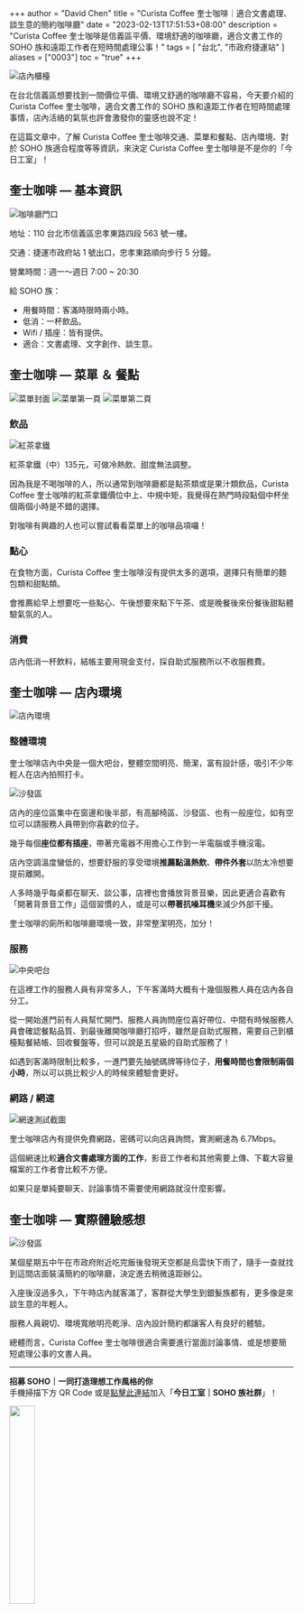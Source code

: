 +++
author = "David Chen"
title = "Curista Coffee 奎士咖啡｜適合文書處理、談生意的簡約咖啡廳"
date = "2023-02-13T17:51:53+08:00"
description = "Curista Coffee 奎士咖啡是信義區平價、環境舒適的咖啡廳，適合文書工作的 SOHO 族和遠距工作者在短時間處理公事！"
tags = [
    "台北",
    "市政府捷運站"
]
aliases = ["0003"]
toc = "true"
+++

<img src="1.jpg" alt="店內櫃檯" lazyload />

在台北信義區想要找到一間價位平價、環境又舒適的咖啡廳不容易，今天要介紹的 Curista Coffee 奎士咖啡，適合文書工作的 SOHO 族和遠距工作者在短時間處理事情，店內活絡的氣氛也許會激發你的靈感也說不定！

在這篇文章中，了解 Curista Coffee 奎士咖啡交通、菜單和餐點、店內環境、對於 SOHO 族適合程度等等資訊，來決定 Curista Coffee 奎士咖啡是不是你的「今日工室」！

## 奎士咖啡 — 基本資訊

<img src="2.jpg" alt="咖啡廳門口" lazyload />

地址：110 台北市信義區忠孝東路四段 563 號一樓。

交通：捷運市政府站 1 號出口，忠孝東路順向步行 5 分鐘。

營業時間：週一～週日 7:00 ~ 20:30

給 SOHO 族：
- 用餐時間：客滿時限時兩小時。
- 低消：一杯飲品。
- Wifi / 插座：皆有提供。
- 適合：文書處理、文字創作、談生意。

## 奎士咖啡 — 菜單 ＆ 餐點

<img src="3.jpg" alt="菜單封面" lazyload />

<img src="4.jpg" alt="菜單第一頁" lazyload />

<img src="5.jpg" alt="菜單第二頁" lazyload />

### 飲品

<img src="6.jpg" alt="紅茶拿鐵" lazyload />

紅茶拿鐵（中）135元，可做冷熱飲、甜度無法調整。

因為我是不喝咖啡的人，所以通常到咖啡廳都是點茶類或是果汁類飲品，Curista Coffee 奎士咖啡的紅茶拿鐵價位中上、中規中矩，我覺得在熱門時段點個中杯坐個兩個小時是不錯的選擇。

對咖啡有興趣的人也可以嘗試看看菜單上的咖啡品項囉！

### 點心

在食物方面，Curista Coffee 奎士咖啡沒有提供太多的選項，選擇只有簡單的麵包類和甜點類。

會推薦給早上想要吃一些點心、午後想要來點下午茶、或是晚餐後來份餐後甜點體驗氣氛的人。

### 消費

店內低消一杯飲料，結帳主要用現金支付，採自助式服務所以不收服務費。

## 奎士咖啡 — 店內環境

<img src="7.jpg" alt="店內環境" lazyload />

### 整體環境
奎士咖啡店內中央是一個大吧台，整體空間明亮、簡潔，富有設計感，吸引不少年輕人在店內拍照打卡。

<img src="8.jpg" alt="沙發區" lazyload />

店內的座位區集中在窗邊和後半部，有高腳椅區、沙發區、也有一般座位，如有空位可以請服務人員帶到你喜歡的位子。

幾乎每個**座位都有插座**，帶著充電器不用擔心工作到一半電腦或手機沒電。

店內空調溫度蠻低的，想要舒服的享受環境**推薦點溫熱飲**、**帶件外套**以防太冷想要提前離開。

人多時幾乎每桌都在聊天、談公事，店裡也會播放背景音樂，因此更適合喜歡有「開著背景音工作」這個習慣的人，或是可以**帶著抗噪耳機**來減少外部干擾。

奎士咖啡的廁所和咖啡廳環境一致，非常整潔明亮，加分！

### 服務

<img src="9.jpg" alt="中央吧台" lazyload />

在這裡工作的服務人員有非常多人，下午客滿時大概有十幾個服務人員在店內各自分工。

從一開始進門前有人員幫忙開門、服務人員詢問座位喜好帶位、中間有時候服務人員會確認餐點品質、到最後離開咖啡廳打招呼，雖然是自助式服務，需要自己到櫃檯點餐結帳、回收餐盤等，但可以說是五星級的自助式服務了！

如遇到客滿時限制比較多，一進門要先抽號碼牌等待位子，**用餐時間也會限制兩個小時**，所以可以挑比較少人的時候來體驗會更好。

### 網路 / 網速

<img src="10.jpg" alt="網速測試截圖" lazyload />

奎士咖啡店內有提供免費網路，密碼可以向店員詢問，實測網速為 6.7Mbps。

這個網速比較**適合文書處理方面的工作**，影音工作者和其他需要上傳、下載大容量檔案的工作者會比較不方便。

如果只是單純要聊天、討論事情不需要使用網路就沒什麼影響。

## 奎士咖啡 — 實際體驗感想

<img src="11.jpg" alt="沙發區" lazyload />

某個星期五中午在市政府附近吃完飯後發現天空都是烏雲快下雨了，隨手一查就找到這間店面裝潢簡約的咖啡廳，決定進去稍微遠距辦公。

入座後沒過多久，下午時店內就客滿了，客群從大學生到銀髮族都有，更多像是來談生意的年輕人。

服務人員親切、環境寬敞明亮乾淨、店內設計簡約都讓客人有良好的體驗。

總體而言，Curista Coffee 奎士咖啡很適合需要進行當面討論事情、或是想要簡短處理公事的文書人員。

---

**招募 SOHO｜一同打造理想工作風格的你**\
手機掃描下方 QR Code 或是[點擊此連結](https://line.me/ti/g2/p81-vzP_GOANlifYsaK9fzFkCfunayNiXmCiWQ?utm_source=invitation&utm_medium=link_copy&utm_campaign=default)加入「**今日工室｜SOHO 族社群**」！

<img src="line.png" width="30%" >